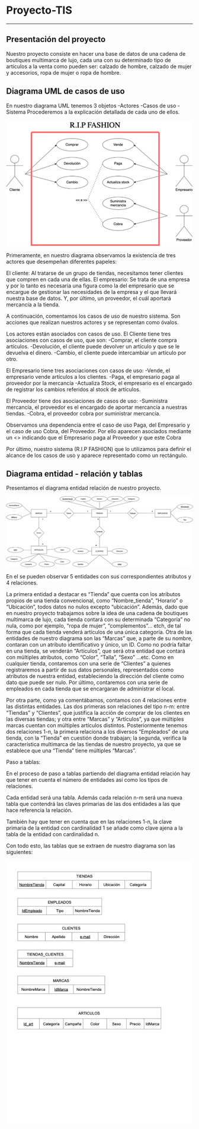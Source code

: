 # Proyecto-TIS

---

## Presentación del proyecto

Nuestro proyecto consiste en hacer una base de datos de una cadena de boutiques multimarca de lujo, cada una con su determinado tipo de articulos a la venta como pueden ser: calzado de hombre, calzado de mujer y accesorios, ropa de mujer o ropa de hombre.

## Diagrama UML de casos de uso

En nuestro diagrama UML tenemos 3 objetos
-Actores
-Casos de uso
-Sistema
Procederemos a la explicación detallada de cada uno de ellos.

![UML_proyectoTIS](UML_proyectoTIS.png) 

Primeramente, en nuestro diagrama observamos la existencia de tres actores que desempeñan diferentes papeles:

El cliente: Al tratarse de un grupo de tiendas, necesitamos tener clientes que compren en cada una de ellas.
El empresario: Se trata de una empresa y por lo tanto es necesaria una figura como la del empresario que se encargue de gestionar las necesidades de la empresa y el que llevará nuestra base de datos.
Y, por último, un proveedor, el cuál aportará mercancía a la tienda.

A continuación, comentamos los casos de uso de nuestro sistema.
Son acciones que realizan nuestros actores y se representan como óvalos.

Los actores están asociados con casos de uso.
El Cliente tiene tres asociaciones con casos de uso, que son: 
-Comprar, el cliente compra artículos.
-Devolución, el cliente puede devolver un artículo y que se le devuelva el dinero.
-Cambio, el cliente puede intercambiar un artículo por otro.

El Empresario tiene tres asociaciones con casos de uso:
-Vende, el empresario vende artículos a los clientes.
-Paga, el empresario paga al proveedor por la mercancía
-Actualiza Stock, el empresario es el encargado de registrar los cambios referidos al stock de artículos.

El Proveedor tiene dos asociaciones de casos de uso:
-Suministra mercancía, el proveedor es el encargado de aportar mercancía a nuestras tiendas.
-Cobra, el proveedor cobra por suministrar mercancía.

Observamos una dependencia entre el caso de uso Paga, del Empresario y el caso de uso Cobra, del Proveedor. Por ello aparecen asociados mediante un <<a>> indicando que el Empresario paga al Proveedor y que este Cobra

Por último, nuestro sistema (R.I.P FASHION) que lo utilizamos para definir el alcance de los casos de uso y aparece representado como un rectángulo.
 
 

## Diagrama entidad - relación y tablas

Presentamos el diagrama entidad relación de nuestro proyecto. 

![Entidad_Relacion](Entidad_Relacion.jpg) 


En el se pueden observar 5 entidades con sus correspondientes atributos y 4 relaciones. 
 
La primera entidad a destacar es “Tienda” que cuenta con los atributos propios de una tienda convencional, como  “Nombre_tienda”, “Horario” o “Ubicación”, todos datos no nulos excepto “ubicación”. Además, dado que en nuestro proyecto trabajamos sobre la idea de una cadena de boutiques multimarca de lujo, cada tienda contará con su determinada “Categoría” no nula, como por ejemplo, “ropa de mujer”, “complementos”… etch, de tal forma que cada tienda venderá artículos de una única categoría. 
Otra de las entidades de nuestro diagrama son las “Marcas” que, a parte de su nombre, contaran con un atributo identificativo y único, un ID. 
Como no podría faltar en una tienda, se venderán “Artículos”, que será otra entidad que contará con múltiples atributos, como “Color”, “Talla”, “Sexo” …etc. 
Como en cualquier tienda, contaremos con una serie de “Clientes” a quienes registraremos a partir de sus datos personales, representados como atributos de nuestra entidad, estableciendo la dirección del cliente como dato que puede ser nulo. 
Por último, contaremos con una serie de empleados en cada tienda que se encargaran de administrar el local. 
 
Por otra parte, como ya comentábamos, contamos con 4 relaciones entre las distintas entidades. Las dos primeras son relaciones del tipo n-m:  entre “Tiendas” y “Clientes”, que justifica la acción de comprar de los clientes en las diversas tiendas; y otra entre “Marcas” y “Artículos”, ya que múltiples marcas cuentan con múltiples artículos distintos. Posteriormente tenemos dos relaciones 1-n, la primera relaciona a los diversos “Empleados” de una tienda, con la “Tienda” en cuestión donde trabajan; la segunda, verifica la característica multimarca de las tiendas de nuestro proyecto, ya que se establece que  una “Tienda” tiene múltiples “Marcas”. 
 
Paso a tablas: 
 
En el proceso de paso a tablas partiendo del diagrama entidad relación hay que tener en cuenta el número de entidades así como los tipos de relaciones. 
 
Cada entidad será una tabla. Además cada relación n-m será una nueva tabla que contendrá las claves primarias de las dos entidades a las que hace referencia la relación. 
 
También hay que tener en cuenta que en las relaciones 1-n, la clave primaria de la entidad con cardinalidad 1 se añade como clave ajena a la tabla de la entidad con cardinalidad n. 

Con todo esto, las tablas que se extraen de nuestro diagrama son las siguientes:

![tablasER](tablasER.png) 


